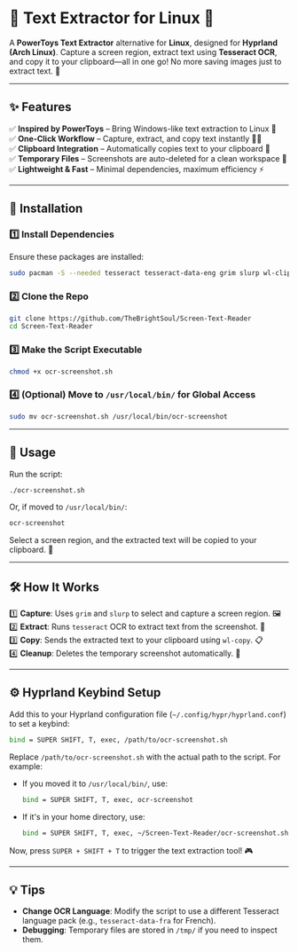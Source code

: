 # 📸 Text Extractor for Linux 🚀

A **PowerToys Text Extractor** alternative for **Linux**, designed for **Hyprland (Arch Linux)**. Capture a screen region, extract text using **Tesseract OCR**, and copy it to your clipboard—all in one go! No more saving images just to extract text. 🎉

---

## ✨ Features

✅ **Inspired by PowerToys** – Bring Windows-like text extraction to Linux 🐧  
✅ **One-Click Workflow** – Capture, extract, and copy text instantly 📜✨  
✅ **Clipboard Integration** – Automatically copies text to your clipboard 🔗  
✅ **Temporary Files** – Screenshots are auto-deleted for a clean workspace 🧹  
✅ **Lightweight & Fast** – Minimal dependencies, maximum efficiency ⚡  

---

## 🚀 Installation

### 1️⃣ Install Dependencies
Ensure these packages are installed:
```bash
sudo pacman -S --needed tesseract tesseract-data-eng grim slurp wl-clipboard
```

### 2️⃣ Clone the Repo
```bash
git clone https://github.com/TheBrightSoul/Screen-Text-Reader
cd Screen-Text-Reader
```

### 3️⃣ Make the Script Executable
```bash
chmod +x ocr-screenshot.sh
```

### 4️⃣ (Optional) Move to `/usr/local/bin/` for Global Access
```bash
sudo mv ocr-screenshot.sh /usr/local/bin/ocr-screenshot
```

---

## 🎯 Usage

Run the script:
```bash
./ocr-screenshot.sh
```
Or, if moved to `/usr/local/bin/`:
```bash
ocr-screenshot
```
Select a screen region, and the extracted text will be copied to your clipboard. 🎉

---

## 🛠️ How It Works
1️⃣ **Capture**: Uses `grim` and `slurp` to select and capture a screen region. 🖼️  
2️⃣ **Extract**: Runs `tesseract` OCR to extract text from the screenshot. 🔎  
3️⃣ **Copy**: Sends the extracted text to your clipboard using `wl-copy`. 📋  
4️⃣ **Cleanup**: Deletes the temporary screenshot automatically. 🧹  

---

## ⚙️ Hyprland Keybind Setup

Add this to your Hyprland configuration file (`~/.config/hypr/hyprland.conf`) to set a keybind:

```bash
bind = SUPER SHIFT, T, exec, /path/to/ocr-screenshot.sh
```
Replace `/path/to/ocr-screenshot.sh` with the actual path to the script. For example:
- If you moved it to `/usr/local/bin/`, use:
  ```bash
  bind = SUPER SHIFT, T, exec, ocr-screenshot
  ```
- If it's in your home directory, use:
  ```bash
  bind = SUPER SHIFT, T, exec, ~/Screen-Text-Reader/ocr-screenshot.sh
  ```

Now, press `SUPER + SHIFT + T` to trigger the text extraction tool! 🎮

---

## 💡 Tips
- **Change OCR Language**: Modify the script to use a different Tesseract language pack (e.g., `tesseract-data-fra` for French).  
- **Debugging**: Temporary files are stored in `/tmp/` if you need to inspect them.  
